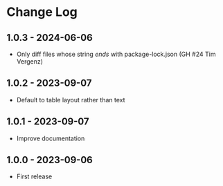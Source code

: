 # Change Log

## 1.0.3 - 2024-06-06

- Only diff files whose string *ends* with package-lock.json (GH #24 Tim
  Vergenz)

## 1.0.2 - 2023-09-07

- Default to table layout rather than text

## 1.0.1 - 2023-09-07

- Improve documentation

## 1.0.0 - 2023-09-06

- First release
